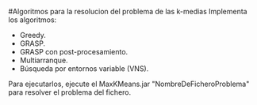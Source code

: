 #Algoritmos para la resolucion del problema de las k-medias
Implementa los algoritmos:

* Greedy.
* GRASP.
* GRASP con post-procesamiento.
* Multiarranque.
* Búsqueda por entornos variable (VNS).

Para ejecutarlos, ejecute el MaxKMeans.jar "NombreDeFicheroProblema" para resolver el problema del fichero.
